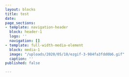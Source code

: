 ```yaml
---
layout: blocks
title: test
date: 
page_sections:
- template: navigation-header
  block: header-1
  logo: ''
  navigation: []
- template: full-width-media-element
  block: media-1
  image: "/uploads/2020/05/18/ezgif-3-984fa3fdd0b6.gif"
  caption: ''
published: false

---
```

